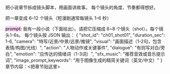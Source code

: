 把小说章节拆成镜头脚本，用画面讲故事。
每个镜头的角度、节奏都得想好。

把一章变成 6–12 个镜头（短漫剧通常每镜头 1–6 秒）

<mark style="background: #FFB8EBA6;">prompt:</mark>
我有一段小说（下面给出）。请把它压缩成 6~8 个镜头（shot）。每个镜头1-6s。
每个镜头按 JSON 输出：
{
  "shot_id": "ch01_shot01",
  "duration_sec": 1-6,
  "camera": "特写/近景/中景/远景/推镜",
  "visual": "画面描述（1-2句，包含表情/构图/光线）",
  "action": "人物动作或关键事件",
  "dialogue": "有则写对白/旁白",
  "emotion": "应传达的情绪词（1-3词）",
  "sfx_music": "推荐音效或音乐提示词",
  "image_prompt_keywords": "用于图像生成的精简关键词（英文/中文）"
}
章节内容：<把章节贴这里>
